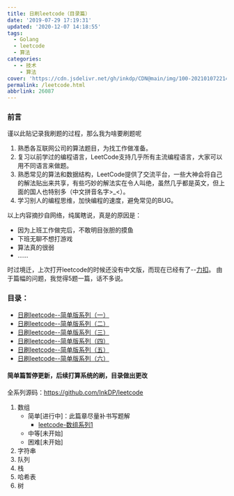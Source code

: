 ```yaml
---
title: 日刷leetcode（目录篇）
date: '2019-07-29 17:19:31'
updated: '2020-12-07 14:18:55'
tags:
  - Golang
  - leetcode
  - 算法
categories:
  - - 技术
    - 算法
cover: 'https://cdn.jsdelivr.net/gh/inkdp/CDN@main/img/100-20210107221459186.jpeg'
permalink: /leetcode.html
abbrlink: 26087
---
```

### 前言

谨以此贴记录我刷题的过程，那么我为啥要刷题呢

1. 熟悉各互联网公司的算法题目，为找工作做准备。
2. 复习以前学过的编程语言，LeetCode支持几乎所有主流编程语言，大家可以用不同语言来做题。
3. 熟悉常见的算法和数据结构，LeetCode提供了交流平台，一些大神会将自己的解法贴出来共享，有些巧妙的解法实在令人叫绝，虽然几乎都是英文，但上面的国人也特别多（中文拼音名字>_<）。
4. 学习别人的编程思维，加快编程的速度，避免常见的BUG。

以上内容摘抄自网络，纯属瞎说，真是的原因是：

* 因为上班工作做完后，不敢明目张胆的摸鱼
* 下班无聊不想打游戏
* 算法真的很弱
* ......

时过境迁，上次打开leetcode的时候还没有中文版，而现在已经有了--[力扣](https://leetcode-cn.com/)。
由于篇幅的问题，我觉得5题一篇，话不多说。

### 目录：

* [日刷leetcode--简单版系列（一）](https://inkdp.cn/leetcode1.html)
* [日刷leetcode--简单版系列（二）](https://inkdp.cn/leetcode2.html)
* [日刷leetcode--简单版系列（三）](https://inkdp.cn/leetcode3.html)
* [日刷leetcode--简单版系列（四）](https://inkdp.cn/leetcode4.html)
* [日刷leetcode--简单版系列（五）](https://inkdp.cn/leetcode5.html)
* [日刷leetcode--简单版系列（六）](https://inkdp.cn/leetcode6.html)

#### 简单篇暂停更新，后续打算系统的刷，目录做出更改

全系列源码：https://github.com/InkDP/leetcode

1. 数组
   * 简单[进行中]：此篇章尽量补书写题解
     * [leetcode-数组系列1](https://inkdp.cn/leetcode_array1.html)
   * 中等[未开始]
   * 困难[未开始]
2. 字符串
3. 队列
4. 栈
5. 哈希表
6. 树

